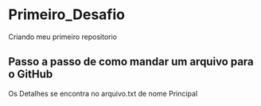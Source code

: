 # Primeiro_Desafio
Criando meu primeiro repositorio

## Passo a passo de como mandar um arquivo para o GitHub
Os Detalhes se encontra no arquivo.txt de nome Principal
